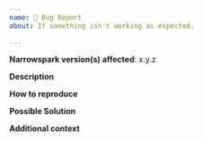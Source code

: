 ```yaml
---
name: 🐛 Bug Report
about: If something isn't working as expected.
 
---
```

 
<!--
    The Code of Conduct (https://github.com/narrowspark/framework/blob/master/CODE_OF_CONDUCT.md) applies to all the activity on this repository.
-->
 
**Narrowspark version(s) affected**: x.y.z

**Description**
<!-- A clear and concise description of the problem. -->
 
**How to reproduce**
<!--- Code and/or config needed to reproduce the problem. -->
 
**Possible Solution**
<!-- Optional: only if you have suggestions on a fix/reason for the bug -->
 
**Additional context**
<!-- Optional: any other context about the problem: log messages, screenshots, etc. -->

